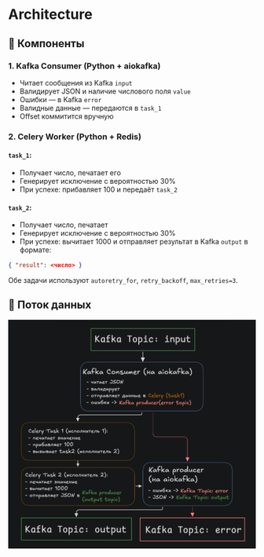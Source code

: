 # Architecture

## 📌 Компоненты

### 1. Kafka Consumer (Python + aiokafka)

- Читает сообщения из Kafka `input`
- Валидирует JSON и наличие числового поля `value`
- Ошибки — в Kafka `error`
- Валидные данные — передаются в `task_1`
- Offset коммитится вручную

### 2. Celery Worker (Python + Redis)

#### `task_1`:
- Получает число, печатает его
- Генерирует исключение с вероятностью 30%
- При успехе: прибавляет 100 и передаёт `task_2`

#### `task_2`:
- Получает число, печатает
- Генерирует исключение с вероятностью 30%
- При успехе: вычитает 1000 и отправляет результат в Kafka `output` в формате:
```json
{ "result": <число> }
```

Обе задачи используют `autoretry_for`, `retry_backoff`, `max_retries=3`.

## 🔁 Поток данных

![Архитектура](img/message-flow.png)
